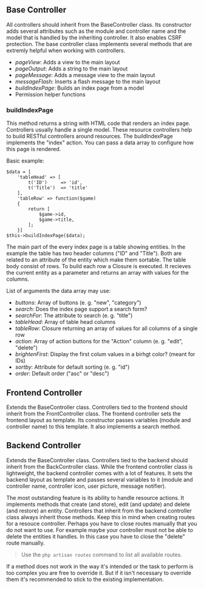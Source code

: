 ## Base Controller

All controllers should inherit from the BaseController class. Its constructor adds several attributes such as the module and controller name and the model that is handled by the inheriting controller. It also enables CSRF protection. The base controller class implements several methods that are extremly helpful when working with controllers.

* *pageView*: Adds a view to the main layout
* *pageOutput*: Adds a string to the main layout
* *pageMessage*: Adds a message view to the main layout
* *messageFlash*: Inserts a flash message to the main layout
* *buildIndexPage*: Builds an index page from a model
* Permission helper functions

### buildIndexPage

This method returns a string with HTML code that renders an index page. Controllers usually handle a single model. These resource controllers help to build RESTful controllers around resources. The buildIndexPage implements the "index" action. You can pass a data array to configure how this page is rendered.

Basic example:

    $data = [
        'tableHead' => [
            t('ID')     => 'id', 
            t('Title')  => 'title'
        ],
        'tableRow' => function($game)
        {
            return [
                $game->id,
                $game->title,
            ];            
        }]
    $this->buildIndexPage($data);

The main part of the every index page is a table showing entities. In the example the table has two header columns ("ID" and "Title"). Both are related to an attribute of the entity which make them sortable. The table body consist of rows. To build each row a Closure is executed. It recieves the current entity as a parameter and returns an array with values for the columns.

List of arguments the data array may use:

* *buttons*: Array of buttons (e. g. "new", "category")
* *search*: Does the index page support a search form?
* *searchFor*: The attribute to search (e. g. "title")
* *tableHead*: Array of table head columns
* *tableRow*: Closure returning an array of values for all columns of a single row
* *action*: Array of action buttons for the "Action" column (e. g. "edit", "delete")
* *brightenFirst*: Display the first colum values in a birhgt color? (meant for IDs)
* *sortby*: Attribute for default sorting (e. g. "id")
* *order*: Default order ("asc" or "desc")

## Frontend Controller

Extends the BaseController class. Controllers tied to the frontend should inherit from the FrontController class. The frontend controller sets the frontend layout as template. Its constructor passes variables (module and controller name) to this template. It also implements a search method.

## Backend Controller

Extends the BaseController class. Controllers tied to the backend should inherit from the BackController class. While the frontend controller class is lightweight, the backend controller comes with a lot of features. It sets the backend layout as template and passes several variables to it (module and controller name, controller icon, user picture, message notifier).

The most outstanding feature is its ability to handle resource actions. It implements methods that create (and store), edit (and update) and delete (and restore) an entity. Controllers that inherit from the backend controller class always inherit those methods. Keep this in mind when creating routes for a resouce controller. Perhaps you have to close routes manually that you do not want to use. For example maybe your controller must not be able to delete the entities it handles. In this case you have to close the "delete" route manually.

> Use the `php artisan routes` command to list all available routes.

If a method does not work in the way it's intended or the task to perform is too complex you are free to override it. But if it isn't necessary to override them it's recommended to stick to the existing implementation.



